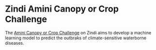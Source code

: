# Zindi Amini Canopy or Crop Challenge

The [Amini Canopy or Crop Challenge](https://zindi.africa/competitions/amini-canopy-or-crop-challenge) on Zindi aims to develop a machine learning model to predict the outbraks of climate-sensitive waterborne diseases.

